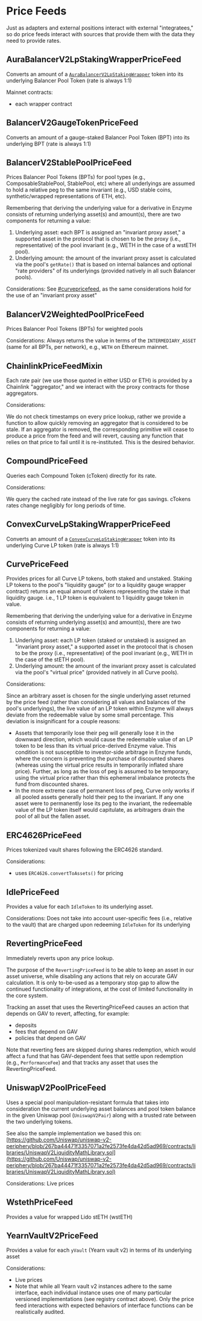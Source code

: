 # Price Feeds

Just as adapters and external positions interact with external "integratees," so do price feeds interact with sources that provide them with the data they need to provide rates.

## AuraBalancerV2LpStakingWrapperPriceFeed

Converts an amount of a [`AuraBalancerV2LpStakingWrapper`](../peripheral-features/staking-wrappers.md#aurabalancerv2lpstakingwrapper) token into its underlying Balancer Pool Token (rate is always 1:1)

Mainnet contracts:

* each wrapper contract

## BalancerV2GaugeTokenPriceFeed

Converts an amount of a gauge-staked Balancer Pool Token (BPT) into its underlying BPT (rate is always 1:1)

## BalancerV2StablePoolPriceFeed

Prices Balancer Pool Tokens (BPTs) for pool types (e.g., ComposableStablePool, StablePool, etc) where all underlyings are assumed to hold a relative peg to the same invariant (e.g., USD stable coins, synthetic/wrapped representations of ETH, etc).

Remembering that deriving the underlying value for a derivative in Enzyme consists of returning underlying asset(s) and amount(s), there are two components for returning a value:

1. Underlying asset: each BPT is assigned an "invariant proxy asset," a supported asset in the protocol that is chosen to be the proxy (i.e., representative) of the pool invariant (e.g., WETH in the case of a wstETH pool).
2. Underlying amount: the amount of the invariant proxy asset is calculated via the pool's `getRate()` that is based on internal balances and optional "rate providers" of its underlyings (provided natively in all such Balancer pools).

Considerations: See [#curvepricefeed](price-feed-sources.md#curvepricefeed "mention"), as the same considerations hold for the use of an "invariant proxy asset"

## BalancerV2WeightedPoolPriceFeed

Prices Balancer Pool Tokens (BPTs) for weighted pools

Considerations: Always returns the value in terms of the `INTERMEDIARY_ASSET` (same for all BPTs, per network), e.g., `WETH` on Ethereum mainnet.

## ChainlinkPriceFeedMixin

Each rate pair (we use those quoted in either USD or ETH) is provided by a Chainlink "aggregator," and we interact with the proxy contracts for those aggregators.

Considerations:

We do not check timestamps on every price lookup, rather we provide a function to allow quickly removing an aggregator that is considered to be stale. If an aggregator is removed, the corresponding primitive will cease to produce a price from the feed and will revert, causing any function that relies on that price to fail until it is re-instituted. This is the desired behavior.

## CompoundPriceFeed

Queries each Compound Token (cToken) directly for its rate.

Considerations:

We query the cached rate instead of the live rate for gas savings. cTokens rates change negligibly for long periods of time.

## ConvexCurveLpStakingWrapperPriceFeed

Converts an amount of a [`ConvexCurveLpStakingWrapper`](../peripheral-features/staking-wrappers.md#convexcurvelpstakingwrapper) token into its underlying Curve LP token (rate is always 1:1)

## CurvePriceFeed

Provides prices for all Curve LP tokens, both staked and unstaked. Staking LP tokens to the pool's "liquidity gauge" (or to a liquidity gauge wrapper contract) returns an equal amount of tokens representing the stake in that liquidity gauge. i.e., 1 LP token is equivalent to 1 liquidity gauge token in value.

Remembering that deriving the underlying value for a derivative in Enzyme consists of returning underlying asset(s) and amount(s), there are two components for returning a value:

1. Underlying asset: each LP token (staked or unstaked) is assigned an "invariant proxy asset," a supported asset in the protocol that is chosen to be the proxy (i.e., representative) of the pool invariant (e.g., WETH in the case of the stETH pool).
2. Underlying amount: the amount of the invariant proxy asset is calculated via the pool's "virtual price" (provided natively in all Curve pools).

Considerations:

Since an arbitrary asset is chosen for the single underlying asset returned by the price feed (rather than considering all values and balances of the pool's underlyings), the live value of an LP token within Enzyme will always deviate from the redeemable value by some small percentage. This deviation is insignificant for a couple reasons:

* Assets that temporarily lose their peg will generally lose it in the downward direction, which would cause the redeemable value of an LP token to be less than its virtual price-derived Enzyme value. This condition is not susceptible to investor-side arbitrage in Enzyme funds, where the concern is preventing the purchase of discounted shares (whereas using the virtual price results in temporarily inflated share price). Further, as long as the loss of peg is assumed to be temporary, using the virtual price rather than this ephemeral imbalance protects the fund from discounted shares.
* In the more extreme case of permanent loss of peg, Curve only works if all pooled assets generally hold their peg to the invariant. If any one asset were to permanently lose its peg to the invariant, the redeemable value of the LP token itself would capitulate, as arbitragers drain the pool of all but the fallen asset.

## ERC4626PriceFeed

Prices tokenized vault shares following the ERC4626 standard.

Considerations:

* uses `ERC4626.convertToAssets()` for pricing

## IdlePriceFeed

Provides a value for each `IdleToken` to its underlying asset.

Considerations: Does not take into account user-specific fees (i.e., relative to the vault) that are charged upon redeeming `IdleToken` for its underlying

## RevertingPriceFeed

Immediately reverts upon any price lookup.

The purpose of the `RevertingPriceFeed` is to be able to keep an asset in our asset universe, while disabling any actions that rely on accurate GAV calculation. It is only to-be-used as a temporary stop gap to allow the continued functionality of integrations, at the cost of limited functionality in the core system.

Tracking an asset that uses the RevertingPriceFeed causes an action that depends on GAV to revert, affecting, for example:

* deposits
* fees that depend on GAV
* policies that depend on GAV

Note that reverting fees are skipped during shares redemption, which would affect a fund that has GAV-dependent fees that settle upon redemption (e.g., `PerformanceFee`) and that tracks any asset that uses the RevertingPriceFeed.

## UniswapV2PoolPriceFeed

Uses a special pool manipulation-resistant formula that takes into consideration the current underlying asset balances and pool token balance in the given Uniswap pool (`UniswapV2Pair`) along with a trusted rate between the two underlying tokens.

See also the sample implementation we based this on: [https://github.com/Uniswap/uniswap-v2-periphery/blob/267ba44471f3357071a2fe2573fe4da42d5ad969/contracts/libraries/UniswapV2LiquidityMathLibrary.sol](https://github.com/Uniswap/uniswap-v2-periphery/blob/267ba44471f3357071a2fe2573fe4da42d5ad969/contracts/libraries/UniswapV2LiquidityMathLibrary.sol)

Considerations: Live prices

## WstethPriceFeed

Provides a value for wrapped Lido stETH (wstETH)

## YearnVaultV2PriceFeed

Provides a value for each `yVault` (Yearn vault v2) in terms of its underlying asset

Considerations:

* Live prices
* Note that while all Yearn vault v2 instances adhere to the same interface, each individual instance uses one of many particular versioned implementations (see registry contract above). Only the price feed interactions with expected behaviors of interface functions can be realistically audited.
